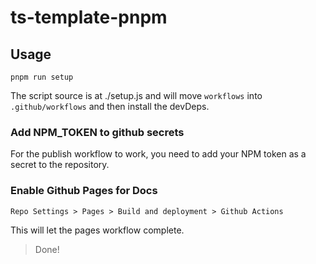 # ts-template-pnpm

## Usage

`pnpm run setup`

The script source is at ./setup.js and will move `workflows` into `.github/workflows` and then install the devDeps.

### Add NPM_TOKEN to github secrets

For the publish workflow to work, you need to add your NPM token as a secret to the repository.

### Enable Github Pages for Docs

`Repo Settings > Pages > Build and deployment > Github Actions`

This will let the pages workflow complete.

> Done!
